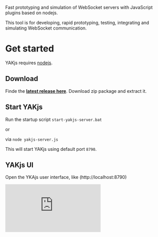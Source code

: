 Fast prototyping and simulation of WebSocket servers with JavaScript plugins based on nodejs.

This tool is for developing, rapid prototyping, testing, integrating and simulating WebSocket communication.

# Get started

YAKjs requires [nodejs](https://nodejs.org/). 

## Download

Finde the **[latest release here](https://github.com/cschuller/yak-js/releases)**.
Download zip package and extract it.

## Start YAKjs

Run the startup script  ``` start-yakjs-server.bat ``` 

or

via ``` node yakjs-server.js ```

This will start YAKjs using default port ```8790```.

## YAKjs UI

Open the YKAjs user interface, like (http://localhost:8790)


[![Analytics](https://ga-beacon.appspot.com/UA-46883525-1/yak-js/README.md)](https://github.com/igrigorik/ga-beacon)
